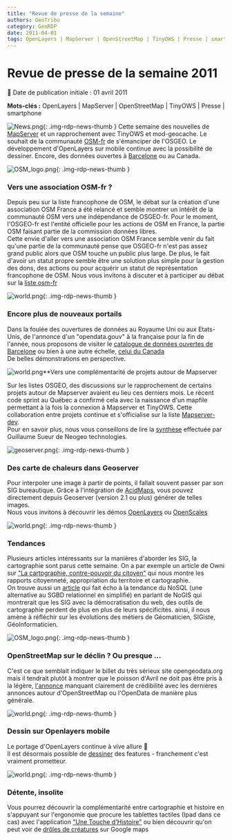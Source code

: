 ```yaml
---
title: "Revue de presse de la semaine"
authors: GeoTribu
category: GeoRDP
date: 2011-04-01
tags: OpenLayers | MapServer | OpenStreetMap | TinyOWS | Presse | smartphone
---
```


# Revue de presse de la semaine 2011


:calendar: Date de publication initiale : 01 avril 2011

**Mots-clés :** OpenLayers | MapServer | OpenStreetMap | TinyOWS | Presse | smartphone


![News.png](https://cdn.geotribu.fr/images/internal/icons-rdp-news/news.png){: .img-rdp-news-thumb }
 Cette semaine des nouvelles de [MapServer](#mapserver) et un rapprochement avec TinyOWS et mod-geocache. Le souhait de la communauté [OSM-fr](#osm) de s'émanciper de l'OSGEO. Le développement d'OpenLayers sur mobile continue avec la possibilité de dessiner. Encore, des données ouvertes à [Barcelone](#barcelona) ou au Canada.




 ![OSM_logo.png](/sites/default/files/Tuto/img/Blog/OSM/OSM_logo.png){: .img-rdp-news-thumb }

### Vers une association OSM-fr ?

 Depuis peu sur la liste francophone de OSM, le débat sur la création d'une association OSM France a été relancé et semble montrer un intérêt de la communauté OSM vers une indépendance de OSGEO-fr. Pour le moment, l'OSGEO-fr est l'entité officielle pour les actions de OSM en France, la partie OSM faisant partie de la commission données libres.  
 Cette envie d'aller vers une association OSM France semble venir du fait qu'une partie de la communauté pense que OSGEO-fr n'est pas assez grand public alors que OSM touche un public plus large. De plus, le fait d'avoir un statut propre semble être une solution plus simple pour la gestion des dons, des actions ou pour acquérir un statut de représentation francophone de OSM. Nous vous invitons à discuter et à participer au débat sur la [liste osm-fr](http://lists.openstreetmap.org/pipermail/talk-fr/2011-March/031547.html)




 ![world.png](http://geotribu.net/sites/default/files/Tuto/img/Blog/world.png){: .img-rdp-news-thumb }

### Encore plus de nouveaux portails

 Dans la foulée des ouvertures de données au Royaume Uni ou aux Etats-Unis, de l'annonce d'un "opendata.gouv" à la française pour la fin de l'année, nous proposons de visiter le [catalogue de données ouvertes de Barcelone](http://w20.bcn.cat:1100/opendata/) ou bien à une autre échelle, [celui du Canada](http://www.data.gc.ca/)  
 De belles démonstrations en perspective.




 ![world.png](http://geotribu.net/sites/default/files/imgTaxo/mapserver_logo.jpg)**Vers une complémentarité de projets autour de Mapserver

 Sur les listes OSGEO, des discussions sur le rapprochement de certains projets autour de Mapserver avaient eu lieu ces derniers mois. Le récent code sprint au Québec a confirmé cela avec la naissance d'un mapfile permettant à la fois la connexion à Mapserver et TinyOWS. Cette collaboration entre projets continue et s'officialise sur la liste [Mapserver-dev](http://osgeo-org.1803224.n2.nabble.com/Expanding-the-MapServer-Project-td6204842.html).  
 Pour en savoir plus, nous vous conseillons de lire la [synthèse](http://www.neogeo-online.net/blog/archives/1018/) effectuée par Guillaume Sueur de Neogeo technologies.




 ![geoserver.png](/sites/default/files/Tuto/img/Blog/geoserver.png){: .img-rdp-news-thumb }

### Des carte de chaleurs dans Geoserver

 Pour interpoler une image à partir de points, il fallait souvent passer par son SIG bureautique. Grâce à l'intégration de [AcidMaps](http://acidmaps.org), vous pouvez directement depuis Geoserver (version 2.1 ou plus) générer de telles images.  
 Nous vous invitons à découvrir les démos [OpenLayers](http://acidmaps.org/html/index.html) ou [OpenScales](http://acidmaps.org/flex/index.html)




![world.png](http://geotribu.net/sites/default/files/Tuto/img/Blog/world.png){: .img-rdp-news-thumb }

### Tendances

 Plusieurs articles intéressants sur la manières d'aborder les SIG, la cartographie sont parus cette semaine. On a par exemple un article de Owni sur ["La cartographie, contre-pouvoir du citoyen"](http://owni.fr/2011/03/30/la-cartographie-contre-pouvoir-du-citoyen/) qui nous montre les rapports citoyenneté, appropriation du territoire et cartographie.  
 On trouve aussi un [article](http://blog.geoiq.com/2011/03/29/what-does-nogis-mean/) qui fait écho à la tendance du NoSQL (une alternative au SGBD relationnel en simplifié) en parlant de NoGIS qui montrerait que les SIG avec la démocratisation du web, des outils de cartographie perdent de plus en plus de leurs spécificités. ainsi, il nous amène à réfléchir sur les évolutions des métiers de Géomaticien, SIGiste, GéoInformaticien.




 ![OSM_logo.png](/sites/default/files/Tuto/img/Blog/OSM/OSM_logo.png){: .img-rdp-news-thumb }

### OpenStreetMap sur le déclin ? Ou presque ...

 C'est ce que semblait indiquer le billet du très sérieux site opengeodata.org mais il tendrait plutôt à montrer que le poisson d'Avril ne doit pas être pris à la légère, [l'annonce](http://opengeodata.org/openstreetmap-project-sees-seroius-decline-di) manquant clairement de crédibilité avec les dernières annonces autour d'OpenStreetMap ou l'OpenData de manière plus générale.




 ![world.png](http://geotribu.net/sites/default/files/Tuto/img/Blog/world.png){: .img-rdp-news-thumb }

### Dessin sur Openlayers mobile

 Le portage d'OpenLayers continue à vive allure :slightly_smiling_face:  
 Il est désormais possible de [dessiner](http://openlayers.org/dev/examples/mobile-drawing.html) des features - franchement c'est vraiment prometteur.




 ![world.png](http://geotribu.net/sites/default/files/Tuto/img/Blog/world.png){: .img-rdp-news-thumb }

### Détente, insolite

 Vous pourrez découvrir la complémentarité entre cartographie et histoire en s'appuyant sur l'ergonomie que procure les tablettes tactiles (Ipad dans ce cas) avec l'application ["Une Touche d'Histoire"](http://www.karizmatic.fr/lhistoire-autrement-une-touche-dhistoire-sur-ipad/) ou bien découvrir qu'on peut voir de [drôles de créatures](http://maps.google.co.uk/maps/ms?ie=UTF8&hl=en&msa=0&msid=214916632604892958201.00049fd7e3d95111cf814&ll=37.423412,-122.07731&spn=0.014757,0.033023&z=16) sur Google maps

